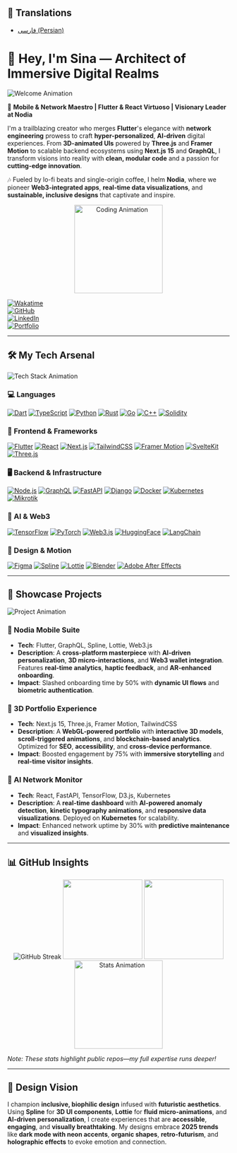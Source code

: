 ## 📖 Translations
- [فارسی (Persian)](./docs/README-fa.markdown)
# 🌌 Hey, I'm Sina — Architect of Immersive Digital Realms  

![Welcome Animation](https://media.giphy.com/media/v1.Y2lkPTc5MGI3NjExZTBhZmQ3YzE3M2QyOGZiZTg1YzVhNDVhZmM3MDI5M2U2YzA4MjUzMiZlcD12MV9pbnRlcm5hbF9naWZfYnlfaWQmY3Q9Zw/3o7bu3XilJ5BOiSGic/giphy.gif)  

🚀 **Mobile & Network Maestro | Flutter & React Virtuoso | Visionary Leader at Nodia**  

I'm a trailblazing creator who merges **Flutter**'s elegance with **network engineering** prowess to craft **hyper-personalized**, **AI-driven** digital experiences. From **3D-animated UIs** powered by **Three.js** and **Framer Motion** to scalable backend ecosystems using **Next.js 15** and **GraphQL**, I transform visions into reality with **clean, modular code** and a passion for **cutting-edge innovation**.  

🎶 Fueled by lo-fi beats and single-origin coffee, I helm **Nodia**, where we pioneer **Web3-integrated apps**, **real-time data visualizations**, and **sustainable, inclusive designs** that captivate and inspire.  

<div align="center">  
  <img src="https://media.giphy.com/media/LmNwrBhejkK9EFP504/giphy.gif" alt="Coding Animation" width="200"/>  
</div>  

[![Wakatime](https://wakatime.com/badge/user/isina_nej.svg)](https://wakatime.com/@isina_nej)  
[![GitHub](https://img.shields.io/badge/GitHub-181717?style=flat-square&logo=github&logoColor=fff)](https://github.com/isina-nej)  
[![LinkedIn](https://img.shields.io/badge/LinkedIn-0077B5?style=flat-square&logo=linkedin&logoColor=fff)](https://linkedin.com/in/isina-nej)  
[![Portfolio](https://img.shields.io/badge/Portfolio-FF2E63?style=flat-square&logo=vercel&logoColor=fff)](https://isina-nej.vercel.app)  

---

## 🛠️ My Tech Arsenal  

![Tech Stack Animation](https://media.giphy.com/media/26tPplGWjN0xLybiU/giphy.gif)  

### 💻 Languages  
[![Dart](https://img.shields.io/badge/Dart-informational?style=flat-square&logo=dart&logoColor=fff&color=0175C2)](https://dart.dev) [![TypeScript](https://img.shields.io/badge/TypeScript-informational?style=flat-square&logo=typescript&logoColor=fff&color=3178C6)](https://www.typescriptlang.org) [![Python](https://img.shields.io/badge/Python-informational?style=flat-square&logo=python&logoColor=fff&color=3776AB)](https://www.python.org) [![Rust](https://img.shields.io/badge/Rust-informational?style=flat-square&logo=rust&logoColor=fff&color=000000)](https://www.rust-lang.org) [![Go](https://img.shields.io/badge/Go-informational?style=flat-square&logo=go&logoColor=fff&color=00ADD8)](https://golang.org) [![C++](https://img.shields.io/badge/C++-informational?style=flat-square&logo=cplusplus&logoColor=fff&color=00599C)](https://isocpp.org) [![Solidity](https://img.shields.io/badge/Solidity-informational?style=flat-square&logo=solidity&logoColor=fff&color=363636)](https://soliditylang.org)  

### 📱 Frontend & Frameworks  
[![Flutter](https://img.shields.io/badge/Flutter-informational?style=flat-square&logo=flutter&logoColor=fff&color=02569B)](https://flutter.dev) [![React](https://img.shields.io/badge/React-informational?style=flat-square&logo=react&logoColor=000&color=61DAFB)](https://react.dev) [![Next.js](https://img.shields.io/badge/Next.js-informational?style=flat-square&logo=next.js&logoColor=fff&color=000000)](https://nextjs.org) [![TailwindCSS](https://img.shields.io/badge/TailwindCSS-informational?style=flat-square&logo=tailwindcss&logoColor=fff&color=06B6D4)](https://tailwindcss.com) [![Framer Motion](https://img.shields.io/badge/Framer_Motion-informational?style=flat-square&logo=framer&logoColor=fff&color=0055FF)](https://www.framer.com/motion) [![SvelteKit](https://img.shields.io/badge/SvelteKit-informational?style=flat-square&logo=svelte&logoColor=fff&color=FF3E00)](https://kit.svelte.dev) [![Three.js](https://img.shields.io/badge/Three.js-informational?style=flat-square&logo=three.js&logoColor=fff&color=000000)](https://threejs.org)  

### 🖥️ Backend & Infrastructure  
[![Node.js](https://img.shields.io/badge/Node.js-informational?style=flat-square&logo=node.js&logoColor=fff&color=339933)](https://nodejs.org) [![GraphQL](https://img.shields.io/badge/GraphQL-informational?style=flat-square&logo=graphql&logoColor=fff&color=E10098)](https://graphql.org) [![FastAPI](https://img.shields.io/badge/FastAPI-informational?style=flat-square&logo=fastapi&logoColor=fff&color=009688)](https://fastapi.tiangolo.com) [![Django](https://img.shields.io/badge/Django-informational?style=flat-square&logo=django&logoColor=fff&color=092E20)](https://www.djangoproject.com) [![Docker](https://img.shields.io/badge/Docker-informational?style=flat-square&logo=docker&logoColor=fff&color=2496ED)](https://www.docker.com) [![Kubernetes](https://img.shields.io/badge/Kubernetes-informational?style=flat-square&logo=kubernetes&logoColor=fff&color=326CE5)](https://kubernetes.io) [![Mikrotik](https://img.shields.io/badge/Mikrotik-informational?style=flat-square&color=FF6600)](https://mikrotik.com)  

### 🤖 AI & Web3  
[![TensorFlow](https://img.shields.io/badge/TensorFlow-informational?style=flat-square&logo=tensorflow&logoColor=fff&color=FF6F00)](https://www.tensorflow.org) [![PyTorch](https://img.shields.io/badge/PyTorch-informational?style=flat-square&logo=pytorch&logoColor=fff&color=EE4C2C)](https://pytorch.org) [![Web3.js](https://img.shields.io/badge/Web3.js-informational?style=flat-square&logo=web3.js&logoColor=fff&color=F16822)](https://web3js.org) [![HuggingFace](https://img.shields.io/badge/HuggingFace-informational?style=flat-square&logo=huggingface&logoColor=fff&color=F9AB00)](https://huggingface.co) [![LangChain](https://img.shields.io/badge/LangChain-informational?style=flat-square&color=000000)](https://langchain.com)  

### 🎨 Design & Motion  
[![Figma](https://img.shields.io/badge/Figma-informational?style=flat-square&logo=figma&logoColor=fff&color=F24E1E)](https://www.figma.com) [![Spline](https://img.shields.io/badge/Spline-informational?style=flat-square&color=000000)](https://spline.design) [![Lottie](https://img.shields.io/badge/Lottie-informational?style=flat-square&color=00C4B4)](https://lottiefiles.com) [![Blender](https://img.shields.io/badge/Blender-informational?style=flat-square&logo=blender&logoColor=fff&color=F5792A)](https://www.blender.org) [![Adobe After Effects](https://img.shields.io/badge/After_Effects-informational?style=flat-square&logo=adobe-after-effects&logoColor=fff&color=9999FF)](https://www.adobe.com/products/aftereffects.html)  

---

## 🌟 Showcase Projects  

![Project Animation](https://media.giphy.com/media/26xBwdIuR0q3i6Z5K/giphy.gif)  

### 🚀 Nodia Mobile Suite  
- **Tech**: Flutter, GraphQL, Spline, Lottie, Web3.js  
- **Description**: A **cross-platform masterpiece** with **AI-driven personalization**, **3D micro-interactions**, and **Web3 wallet integration**. Features **real-time analytics**, **haptic feedback**, and **AR-enhanced onboarding**.  
- **Impact**: Slashed onboarding time by 50% with **dynamic UI flows** and **biometric authentication**.  

### 🌌 3D Portfolio Experience  
- **Tech**: Next.js 15, Three.js, Framer Motion, TailwindCSS  
- **Description**: A **WebGL-powered portfolio** with **interactive 3D models**, **scroll-triggered animations**, and **blockchain-based analytics**. Optimized for **SEO**, **accessibility**, and **cross-device performance**.  
- **Impact**: Boosted engagement by 75% with **immersive storytelling** and **real-time visitor insights**.  

### 🤖 AI Network Monitor  
- **Tech**: React, FastAPI, TensorFlow, D3.js, Kubernetes  
- **Description**: A **real-time dashboard** with **AI-powered anomaly detection**, **kinetic typography animations**, and **responsive data visualizations**. Deployed on **Kubernetes** for scalability.  
- **Impact**: Enhanced network uptime by 30% with **predictive maintenance** and **visualized insights**.  

---

## 📊 GitHub Insights  

<div align="center">  
  <img src="https://github-readme-streak-stats.herokuapp.com?user=isina-nej&theme=transparent&hide_border=true&background=0D1117&stroke=FF2E63&ring=FF2E63&fire=FF2E63&currStreakNum=FF2E63&sideNums=FF2E63&currStreakLabel=FF2E63&sideLabels=FF2E63" alt="GitHub Streak"/>  
  <img src="https://github-readme-stats.vercel.app/api?username=isina-nej&show_icons=true&theme=transparent&hide_border=true&title_color=FF2E63&text_color=FFFFFF&icon_color=FF2E63" height="180"/>  
  <img src="https://github-readme-stats.vercel.app/api/top-langs/?username=isina-nej&layout=compact&langs_count=10&theme=transparent&hide_border=true&title_color=FF2E63&text_color=FFFFFF" height="180"/>  
  <img src="https://media.giphy.com/media/3o6ZtaO9BZHcOjmErm/giphy.gif" alt="Stats Animation" width="200"/>  
</div>  

*Note: These stats highlight public repos—my full expertise runs deeper!*  

---

## 🎨 Design Vision  

I champion **inclusive, biophilic design** infused with **futuristic aesthetics**. Using **Spline** for **3D UI components**, **Lottie** for **fluid micro-animations**, and **AI-driven personalization**, I create experiences that are **accessible**, **engaging**, and **visually breathtaking**. My designs embrace **2025 trends** like **dark mode with neon accents**, **organic shapes**, **retro-futurism**, and **holographic effects** to evoke emotion and connection.
